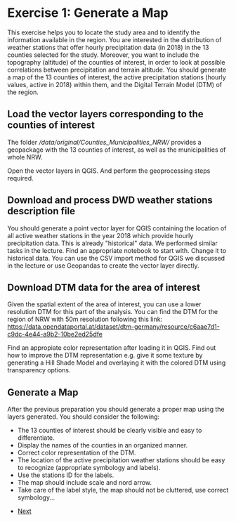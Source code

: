 # Exercise 1: Generate a Map

This exercise helps you to locate the study area and to identify the
information available in the region.
You are interested in the distribution of weather stations that offer hourly precipitation
data (in 2018) in the 13 counties selected for the study. Moreover, you want to include the topography (altitude)
of the counties of interest, in order to look at possible correlations between precipitation and terrain altitude.
You should generate a map of the 13 counties of interest, the active precipitation stations (hourly values, active in 2018) within them, and 
the Digital Terrain Model (DTM) of the region.

## Load the vector layers corresponding to the counties of interest
The folder */data/original/Counties_Municipalities_NRW/* provides a geopackage with the 
13 counties of interest, as well as the municipalities of whole NRW.

Open the vector layers in QGIS. And perform the geoprocessing steps required.

## Download and process DWD weather stations description file

You should generate a point vector layer for QGIS containing the location of all active weather stations in the year 2018 which provide hourly precipitation data. This is already "historical" data. We performed similar tasks in the lecture. Find an appropriate notebook to start with. Change it to historical data. You can use the CSV import method for QGIS we discussed in the lecture or use Geopandas to create the vector layer directly. 

## Download DTM data for the area of interest
Given the spatial extent of the area of interest, you can use a lower resolution DTM for this
part of the analysis. You can find the DTM for the region of NRW with 50m resolution following
this link: https://data.opendataportal.at/dataset/dtm-germany/resource/c6aae7d1-c9dc-4e44-a9b2-10be2ed25dfe

Find an appropiate color representation after loading it in QGIS. Find out how to improve the
DTM representation e.g. give it some texture by generating a Hill Shade Model and overlaying it
with the colored DTM using transparency options.

## Generate a Map
After the previous preparation you should generate a proper map using the layers generated.
You should consider the following:
- The 13 counties of interest should be clearly visible and easy to differentiate.
- Display the names of the counties in an organized manner. 
- Correct color representation of the DTM.
- The location of the active precipitation weather stations should be easy to recognize (appropriate symbology and labels).
- Use the stations ID for the labels.
- The map should include scale and nord arrow.
- Take care of the label style, the map should not be cluttered, use correct symbology...   

* [Next](ex2.md)
